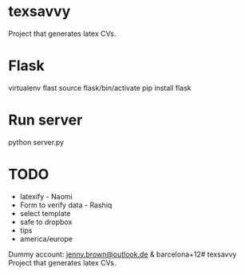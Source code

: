 # texsavvy
Project that generates latex CVs. 

# Flask
virtualenv flast
source flask/bin/activate
pip install flask

# Run server
python server.py


# TODO
* latexify - Naomi
* Form to verify data - Rashiq
* select template
* safe to dropbox
* tips
* america/europe

Dummy account:
jenny.brown@outlook.de & barcelona+12# texsavvy
Project that generates latex CVs. 